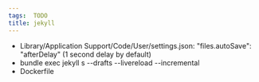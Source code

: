```yaml
---
tags:  TODO
title: jekyll
---
```

- Library/Application Support/Code/User/settings.json: "files.autoSave": "afterDelay" (1 second delay by default)
- bundle exec jekyll s --drafts --livereload --incremental
- Dockerfile
